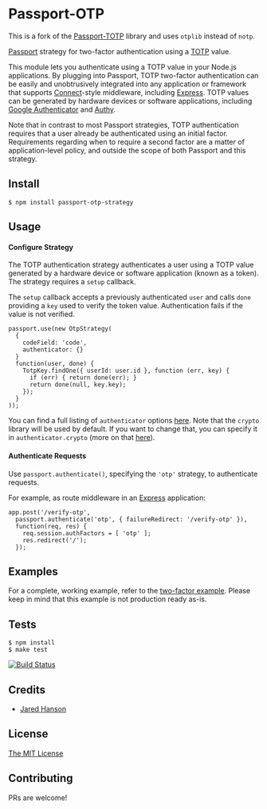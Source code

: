 # Passport-OTP

This is a fork of the [Passport-TOTP](https://github.com/jaredhanson/passport-totp) library and uses `otplib` instead of `notp`.

[Passport](http://passportjs.org/) strategy for two-factor authentication using
a [TOTP](http://tools.ietf.org/html/rfc6238) value.

This module lets you authenticate using a TOTP value in your Node.js
applications.  By plugging into Passport, TOTP two-factor authentication can be
easily and unobtrusively integrated into any application or framework that
supports [Connect](http://www.senchalabs.org/connect/)-style middleware,
including [Express](http://expressjs.com/).  TOTP values can be generated by
hardware devices or software applications, including [Google Authenticator](https://code.google.com/p/google-authenticator/)
and [Authy](https://authy.com/).

Note that in contrast to most Passport strategies, TOTP authentication requires
that a user already be authenticated using an initial factor.  Requirements
regarding when to require a second factor are a matter of application-level
policy, and outside the scope of both Passport and this strategy.

## Install

    $ npm install passport-otp-strategy

## Usage

#### Configure Strategy

The TOTP authentication strategy authenticates a user using a TOTP value
generated by a hardware device or software application (known as a token).  The
strategy requires a `setup` callback.

The `setup` callback accepts a previously authenticated `user` and calls `done`
providing a `key` used to verify the token value.  Authentication
fails if the value is not verified.

    passport.use(new OtpStrategy(
      {
        codeField: 'code',
        authenticator: {}
      }
      function(user, done) {
        TotpKey.findOne({ userId: user.id }, function (err, key) {
          if (err) { return done(err); }
          return done(null, key.key);
        });
      }
    ));

You can find a full listing of `authenticator` options [here](https://www.npmjs.com/package/otplib#available-options). Note that the `crypto` library will be used by default. If you want to change that, you can specify it in `authenticator.crypto` (more on that [here](https://www.npmjs.com/package/otplib#using-specific-otp-implementations)).

#### Authenticate Requests

Use `passport.authenticate()`, specifying the `'otp'` strategy, to authenticate
requests.

For example, as route middleware in an [Express](http://expressjs.com/)
application:

    app.post('/verify-otp', 
      passport.authenticate('otp', { failureRedirect: '/verify-otp' }),
      function(req, res) {
        req.session.authFactors = [ 'otp' ];
        res.redirect('/');
      });

## Examples

For a complete, working example, refer to the [two-factor example](https://github.com/ejhayes/passport-otp/tree/master/examples/two-factor). Please keep in mind that this example is not production ready as-is.

## Tests

    $ npm install
    $ make test

[![Build Status](https://secure.travis-ci.org/ejhayes/passport-otp.png)](http://travis-ci.org/ejhayes/passport-otp)

## Credits

  - [Jared Hanson](http://github.com/jaredhanson)

## License

[The MIT License](http://opensource.org/licenses/MIT)

## Contributing

PRs are welcome!